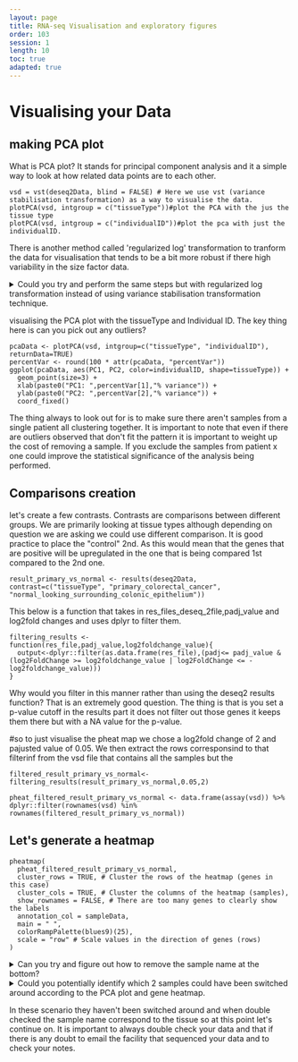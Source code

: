 ```yaml
---
layout: page
title: RNA-seq Visualisation and exploratory figures
order: 103
session: 1
length: 10
toc: true
adapted: true
---
```


# Visualising your Data

## making PCA plot

What is PCA plot? It stands for principal component analysis and it a simple way to look at how related data points are to each other.  
```
vsd = vst(deseq2Data, blind = FALSE) # Here we use vst (variance stabilisation transformation) as a way to visualise the data.
plotPCA(vsd, intgroup = c("tissueType"))#plot the PCA with the jus the tissue type
plotPCA(vsd, intgroup = c("individualID"))#plot the pca with just the individualID.
```

There is another method called 'regularized log' transformation to tranform the data for visualisation that tends to be a bit more robust if there high variability in the size factor data.

<details>
           <summary>Could you try and perform the same steps but with regularized log transformation instead of using variance stabilisation transformation technique. </summary>
           <p>```rlogd = rlog(deseq2Data, blind = FALSE)
           plotPCA(rlogd, intgroup = c("tissueType"))#plot the PCA with the jus the tissue type
           plotPCA(rlogd, intgroup = c("individualID"))#plot the pca with just the individualID``` </p>
</details>


visualising the PCA plot with the tissueType and Individual ID. The key thing here is can you pick out any outliers?
```
pcaData <- plotPCA(vsd, intgroup=c("tissueType", "individualID"), returnData=TRUE)
percentVar <- round(100 * attr(pcaData, "percentVar"))
ggplot(pcaData, aes(PC1, PC2, color=individualID, shape=tissueType)) +
  geom_point(size=3) +
  xlab(paste0("PC1: ",percentVar[1],"% variance")) +
  ylab(paste0("PC2: ",percentVar[2],"% variance")) +
  coord_fixed()
```
The thing always to look out for is to make sure there aren't samples from a single patient all clustering together. It is important to note that even if there are outliers observed that don't fit the pattern it is important to weight up the cost of removing a sample. If you exclude the samples from patient x one could improve the statistical significance of the analysis being performed.

## Comparisons creation
let's create a few contrasts. Contrasts are comparisons between different groups. We are primarily looking at tissue types although depending on question we are asking we could use different comparison. It is good practice to place the "control" 2nd. As this would mean that the genes that are positive will be upregulated in the one that is being compared 1st compared to the 2nd one.

```
result_primary_vs_normal <- results(deseq2Data, contrast=c("tissueType", "primary_colorectal_cancer", "normal_looking_surrounding_colonic_epithelium"))
```
This below is a function that takes in
res_files_deseq_2file,padj_value and log2fold changes and uses dplyr to filter them.
```
filtering_results <- function(res_file,padj_value,log2foldchange_value){
  output<-dplyr::filter(as.data.frame(res_file),(padj<= padj_value & (log2FoldChange >= log2foldchange_value | log2FoldChange <= -log2foldchange_value)))
}
```
Why would you filter in this manner rather than using the deseq2 results function? That is an extremely good question. The thing is that is you set a p-value cutoff in the results part it does not filter out those genes it keeps them there but with a NA value for the p-value.

#so to just visualise the pheat map we chose a log2fold change of 2 and pajusted value of 0.05. We then extract the rows corresponsind to that filterinf from the vsd file that contains all the samples but the

```
filtered_result_primary_vs_normal<-filtering_results(result_primary_vs_normal,0.05,2)

pheat_filtered_result_primary_vs_normal <- data.frame(assay(vsd)) %>% dplyr::filter(rownames(vsd) %in% rownames(filtered_result_primary_vs_normal))
```
## Let's generate a heatmap
```
pheatmap(
  pheat_filtered_result_primary_vs_normal,
  cluster_rows = TRUE, # Cluster the rows of the heatmap (genes in this case)
  cluster_cols = TRUE, # Cluster the columns of the heatmap (samples),
  show_rownames = FALSE, # There are too many genes to clearly show the labels
  annotation_col = sampleData,
  main = " ",
  colorRampPalette(blues9)(25),
  scale = "row" # Scale values in the direction of genes (rows)
)
```


<details>
           <summary>Can you try and figure out how to remove the sample name at the bottom? </summary>
           <p>```show_colnames=FALSE```</p>
</details>

<details>
        <summary>Could you potentially identify which 2 samples could have been switched around according to the PCA plot and gene heatmap. </summary>

        <p>SRR975588
        SRR975587</p>
</details>

In these scenario they haven't been switched around and when double checked the sample name correspond to the tissue so at this point let's continue on. It is important to always double check your data and that if there is any doubt to email the facility that sequenced your data and to check your notes.
